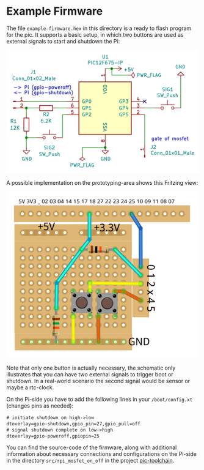 Example Firmware
================

The file `example-firmware.hex` in this directory is a ready to flash
program for the pic. It supports a basic setup, in which two buttons
are used as external signals to start and shutdown the Pi:

![](./example-firmware-schematic.png)

A possible implementation on the prototyping-area shows this
Fritzing view:

![](./example-setup.png)

Note that only one button is actually necessary, the schematic only
illustrates that you can have two external signals to trigger boot or
shutdown. In a real-world scenario the second signal would be sensor
or maybe a rtc-clock.

On the Pi-side you have to add the following lines in your
`/boot/config.xt` (changes pins as needed):

    # initiate shutdown on high->low
    dtoverlay=gpio-shutdown,gpio_pin=27,gpio_pull=off
    # signal shutdown complete on low->high
    dtoverlay=gpio-poweroff,gpiopin=25

You can find the source-code of the firmware, along with additional
information about necessary connections and configurations on the Pi-side
in the directory `src/rpi_mosfet_on_off` in the project
[pic-toolchain](https://github.com/bablokb/pic-toolchain).
